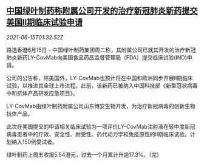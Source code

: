 <!--1623722463000-->
[中国绿叶制药称附属公司开发的治疗新冠肺炎新药提交美国II期临床试验申请](https://cn.reuters.com/article/luye-pharma-0615-tues-idCNKCS2DR03O)
------

<div><i>2021-06-15T01:32:52Z</i></div><p>路透香港6月15日 - 中国绿叶制药集团周二称，其附属公司已就其开发的治疗新冠肺炎新药LY-CovMab向美国食品药品监督管理局（FDA）提交临床试验(IND)申请。</p><p>公司的公告称，除美国外，LY-CovMab也预计将在中国和欧洲同步开展II期临床试验，以推进其全球上市进程。此前，该新药已被纳入中国科技部《新型冠状病毒中和抗体产品研发应急项目》。</p><p>LY-CovMab由绿叶制药附属公司山东博安生物开发，为治疗新冠病毒的创新生物抗体产品。</p><p>此次在美国提交的申请相关临床试验为一项评价LY-CovMab注射液在轻中度新冠病毒患者中的疗效、安全性、耐受性、药代动力学和免疫原性的II期临床试验。计划纳入150例受试者。</p><p>绿叶制药上周五收报5.54港元，过去一个月累计升逾17.3%。（完）</p>
